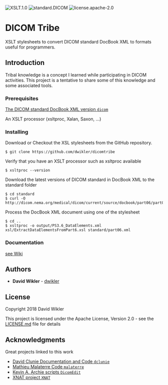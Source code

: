 <!-- ![XSLT.1.0](https://img.shields.io/badge/XSLT-1.0-brightgreen.svg)
![standard.DICOM](https://img.shields.io/badge/standard-DICOM-lightgrey.svg)
![license.apache-2.0](https://img.shields.io/badge/license-apache--2.0-blue.svg)
-->

![XSLT.1.0](https://github.com/dwikler/dicomtribe/badges/XSLT-1.0-brightgreen.svg)
![standard.DICOM](https://github.com/dwikler/dicomtribe/badges/standard-DICOM-lightgrey.svg)
![license.apache-2.0](https://github.com/dwikler/dicomtribe/badges/license-apache--2.0-blue.svg)

# DICOM Tribe

XSLT stylesheets to convert DICOM standard DocBook XML to formats useful for programmers.

## Introduction

Tribal knowledge is a concept I learned while participating in DICOM activities. This project is a tentative to share some of this knowledge and some associated tools.

### Prerequisites

[The DICOM standard DocBook XML version `dicom`](https://www.dicomstandard.org/current/)

An XSLT processor (xsltproc, Xalan, Saxon, ...)

### Installing

Download or Checkout the XSL stylesheets from the GitHub repository.

```
$ git clone https://github.com/dwikler/dicomtribe
```

Verify that you have an XSLT processor such as xsltproc available 

```
$ xsltproc --version
```

Download the latest versions of DICOM standard in DocBook XML to the standard folder 

```
$ cd standard
$ curl -O http://dicom.nema.org/medical/dicom/current/source/docbook/part06/part06.xml
```

Process the DocBook XML document using one of the stylesheet
```
$ cd ..
$ xsltproc -o output/PS3.6_DataElements.xml xsl/ExtractDataElementsFromPart6.xsl standard/part06.xml
```

### Documentation

[see Wiki](../../wiki)

 
## Authors

* **David Wikler** - [dwikler](https://github.com/dwikler)

## License

Copyright 2018 David Wikler
  
This project is licensed under the Apache License, Version 2.0 - see the [LICENSE.md](LICENSE.md) file for details

## Acknowledgments

Great projects linked to this work

* [David Clunie Documentation and Code `dclunie`](http://www.dclunie.com/)
* [Mathieu Malaterre Code `malaterre`](https://github.com/malaterre)
* [Kevin A. Archie scripts `DicomEdit`](https://bitbucket.org/xnatdcm/dicom-edit4)
* [XNAT project `XNAT`](https://www.xnat.org/)

